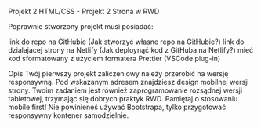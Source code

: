 Projekt 2
HTML/CSS - Projekt 2
Strona w RWD

Poprawnie stworzony projekt musi posiadać:

link do repo na GitHubie (Jak stworzyć własne repo na GitHubie?)
link do dzialajacej strony na Netlify (Jak deploynąć kod z GitHuba na Netlify?)
mieć kod sformatowany z użyciem formatera Prettier (VSCode plug-in)

Opis
Twój pierwszy projekt zaliczeniowy należy przerobić na wersję responsywną. Pod wskazanym adresem znajdziesz design mobilnej wersji strony. Twoim zadaniem jest również zaprogramowanie rozsądnej wersji tabletowej, trzymając się dobrych praktyk RWD.
Pamiętaj o stosowaniu mobile first! Nie powinieneś używać Bootstrapa, tylko przygotować responsywny kontener samodzielnie.
